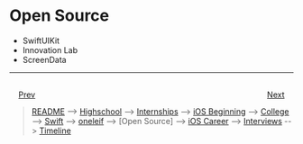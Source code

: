 # Open Source
- SwiftUIKit
- Innovation Lab
- ScreenData

***

<div style="padding: 16;">
	<div style="float: left">
		<a href="oneleif.md">Prev</a>
	</div>
	<div style="float: right">
		<a href="iOS-career.md">Next</a>
	</div>
</div>

> [README](../README.md) --> [Highschool](highschool.md) --> [Internships](internships.md) --> [iOS Beginning](iOS-beginning.md) --> [College](college.md) --> [Swift](swift.md) --> [oneleif](oneleif.md) --> [Open Source] --> [iOS Career](iOS-career.md) --> [Interviews](interviews.md) --> [Timeline](timeline.md)
